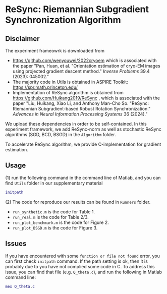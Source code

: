 # ReSync: Riemannian Subgradient Synchronization Algorithm

## Disclaimer

The experiment frameowrk is downloaded from

-  https://github.com/wenyouwei/2022cryoem which is associated with the paper "Pan, Huan, et al. "Orientation estimation of cryo-EM images using projected gradient descent method." *Inverse Problems* 39.4 (2023): 045002."
- The majority code in Utils is obtained in ASPIRE Toolkit: https://spr.math.princeton.edu/
- Implementation of ReSync algorithm is obtained from https://github.com/Huikang2019/ReSync , which is associated with the paper "Liu, Huikang, Xiao Li, and Anthony Man-Cho So. "ReSync: Riemannian Subgradient-based Robust Rotation Synchronization." *Advances in Neural Information Processing Systems* 36 (2024)."

We upload these dependencies in order to be self-contained. In this experiment framework, we add ReSync-norm as well as stochastic ReSync algorithms (SGD, BCD, BSGD) in the `Algorithm` folder.

To accelerate ReSync algorithm, we provide C-implementation for gradient estimation.

## Usage

(1) run the following command in the command line of Matlab, and you can find `Utils` folder in our supplementary material

```matlab
initpath
```

(2) The code for reproduce our results can be found in `Runners` folder.

- `run_synthetic.m` is the code for Table 1.
- `run_real.m` is the code for Table 2/3.
- `run_plot_benchmark.m` is the code for Figure 2.
- `run_plot_BSGD.m` is the code for Figure 3.

## Issues

If you have encountered with some `function or file not found` error, you can first check `initpath` command. If the path setting is ok, then it is probably due to you have not complied some code in C. To address this issue, you can find that file (e.g. `Q_theta.c`), and run the following in Matlab command line:

```matlab
mex Q_theta.c
```

